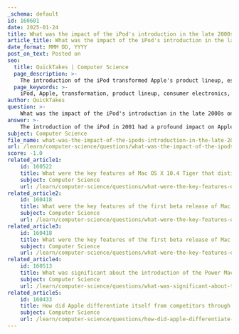 ```yaml
---
_schema: default
id: 160601
date: 2025-01-24
title: What was the impact of the iPod's introduction in the late 2000s on Apple's product lineup?
article_title: What was the impact of the iPod's introduction in the late 2000s on Apple's product lineup?
date_format: MMM DD, YYYY
post_on_text: Posted on
seo:
  title: QuickTakes | Computer Science
  page_description: >-
    The introduction of the iPod transformed Apple's product lineup, establishing it as a leader in consumer electronics, fostering innovation, and significantly influencing music consumption patterns.
  page_keywords: >-
    iPod, Apple, transformation, product lineup, consumer electronics, iTunes, market share, product expansion, innovation, cultural impact, nostalgia
author: QuickTakes
question: >-
    What was the impact of the iPod's introduction in the late 2000s on Apple's product lineup?
answer: >-
    The introduction of the iPod in 2001 had a profound impact on Apple's product lineup and overall business strategy, particularly as the device evolved throughout the late 2000s. Here are several key points illustrating this impact:\n\n1. **Transformation of Apple's Brand**: The iPod was pivotal in transforming Apple from a primarily computer-focused company into a leading player in the consumer electronics market. It established Apple as a brand synonymous with innovation and quality in portable music devices.\n\n2. **Ecosystem Development**: The iPod was not just a standalone product; it was part of a larger ecosystem that included iTunes and the iTunes Store, which launched in 2003. This integration allowed users to purchase, organize, and sync their music seamlessly, creating a compelling user experience that encouraged customer loyalty and repeat purchases.\n\n3. **Market Dominance**: By the late 2000s, the iPod had captured a significant share of the portable music player market, achieving approximately 48% market share by 2008. This dominance allowed Apple to leverage its success with the iPod to promote other products, including the iPhone and iPad, which were introduced later in the decade.\n\n4. **Product Line Expansion**: The success of the iPod led to the development of various models, including the iPod Mini, iPod Nano, and iPod Touch, each catering to different consumer preferences and price points. This diversification helped Apple reach a broader audience and maintain interest in its product lineup.\n\n5. **Influence on Future Innovations**: The iPod's user interface and design principles influenced the development of subsequent Apple products, including the iPhone. Features such as the touch interface and the integration of media playback capabilities into smartphones can be traced back to the iPod's success.\n\n6. **Cultural Impact**: The iPod changed the way people consumed music, popularizing the idea of having a portable music library. This cultural shift not only affected Apple's sales but also influenced the music industry, leading to changes in how music was distributed and consumed.\n\n7. **Decline and Nostalgia**: By the late 2000s, as the iPhone gained popularity, iPod sales began to decline. However, the iPod remains a nostalgic symbol of early 2000s technology and innovation, representing a significant chapter in Apple's history.\n\nIn summary, the iPod's introduction and subsequent evolution were instrumental in shaping Apple's product lineup, brand identity, and market strategy, ultimately leading to its status as one of the most valuable technology companies in the world.
subject: Computer Science
file_name: what-was-the-impact-of-the-ipods-introduction-in-the-late-2000s-on-apples-product-lineup.md
url: /learn/computer-science/questions/what-was-the-impact-of-the-ipods-introduction-in-the-late-2000s-on-apples-product-lineup
score: -1.0
related_article1:
    id: 160522
    title: What were the key features of Mac OS X 10.4 Tiger that distinguished it from earlier versions?
    subject: Computer Science
    url: /learn/computer-science/questions/what-were-the-key-features-of-mac-os-x-104-tiger-that-distinguished-it-from-earlier-versions
related_article2:
    id: 160418
    title: What were the key features of the first beta release of Mac OS X?
    subject: Computer Science
    url: /learn/computer-science/questions/what-were-the-key-features-of-the-first-beta-release-of-mac-os-x
related_article3:
    id: 160418
    title: What were the key features of the first beta release of Mac OS X?
    subject: Computer Science
    url: /learn/computer-science/questions/what-were-the-key-features-of-the-first-beta-release-of-mac-os-x
related_article4:
    id: 160513
    title: What was significant about the introduction of the Power Mac G4 Cube in the early 2000s?
    subject: Computer Science
    url: /learn/computer-science/questions/what-was-significant-about-the-introduction-of-the-power-mac-g4-cube-in-the-early-2000s
related_article5:
    id: 160433
    title: How did Apple differentiate itself from competitors through its market positioning strategies?
    subject: Computer Science
    url: /learn/computer-science/questions/how-did-apple-differentiate-itself-from-competitors-through-its-market-positioning-strategies
---
```


&nbsp;